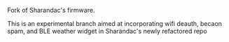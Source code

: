 Fork of Sharandac's firmware.

This is an experimental branch aimed at incorporating wifi deauth, becaon spam, and BLE weather widget in Sharandac's newly refactored repo 
